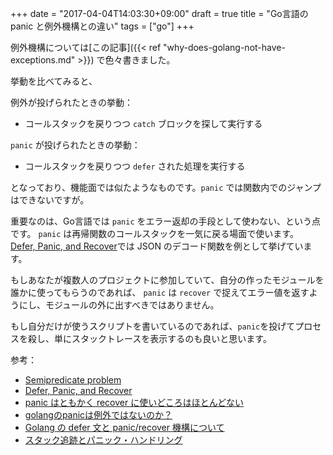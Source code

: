 +++
date = "2017-04-04T14:03:30+09:00"
draft = true
title = "Go言語の panic と例外機構との違い"
tags = ["go"]
+++

例外機構については[この記事]({{< ref "why-does-golang-not-have-exceptions.md" >}})
で色々書きました。

挙動を比べてみると、

例外が投げられたときの挙動：

- コールスタックを戻りつつ `catch` ブロックを探して実行する

`panic` が投げられたときの挙動：

- コールスタックを戻りつつ `defer` された処理を実行する

となっており、機能面では似たようなものです。`panic` では関数内でのジャンプはできないですが。

重要なのは、Go言語では `panic` をエラー返却の手段として使わない、という点です。
`panic` は再帰関数のコールスタックを一気に戻る場面で使います。
[Defer, Panic, and Recover](https://blog.golang.org/defer-panic-and-recover)では JSON のデコード関数を例として挙げています。

<!--more-->

もしあなたが複数人のプロジェクトに参加していて、自分の作ったモジュールを誰かに使ってもらうのであれば、
`panic` は `recover` で捉えてエラー値を返すようにし、モジュールの外に出すべきではありません。

もし自分だけが使うスクリプトを書いているのであれば、`panic`を投げてプロセスを殺し、単にスタックトレースを表示するのも良いと思います。


参考：

- [Semipredicate problem](https://en.wikipedia.org/wiki/Semipredicate_problem)
- [Defer, Panic, and Recover](https://blog.golang.org/defer-panic-and-recover)
- [panic はともかく recover に使いどころはほとんどない](http://qiita.com/ruiu/items/ff98ded599d97cf6646e)
- [golangのpanicは例外ではないのか？](http://h3poteto.hatenablog.com/entry/2015/12/11/221431)
- [Golang の defer 文と panic/recover 機構について](http://blog.amedama.jp/entry/2015/10/11/123535)
- [スタック追跡とパニック・ハンドリング](http://text.baldanders.info/golang/stack-trace-and-panic-handling/)

